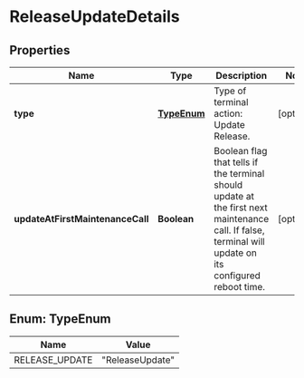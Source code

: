 

# ReleaseUpdateDetails


## Properties

| Name | Type | Description | Notes |
|------------ | ------------- | ------------- | -------------|
|**type** | [**TypeEnum**](#TypeEnum) | Type of terminal action: Update Release. |  [optional] |
|**updateAtFirstMaintenanceCall** | **Boolean** | Boolean flag that tells if the terminal should update at the first next maintenance call. If false, terminal will update on its configured reboot time. |  [optional] |



## Enum: TypeEnum

| Name | Value |
|---- | -----|
| RELEASE_UPDATE | &quot;ReleaseUpdate&quot; |



